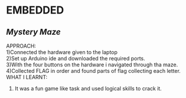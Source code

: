 # **EMBEDDED**
## *Mystery Maze*
APPROACH: <br/>
1)Connected the hardware given to the laptop<br/>
2)Set up Arduino ide and downloaded the required ports. <br/>
3)With the four buttons on the hardware i navigated through tha maze. <br/>
4)Collected FLAG in order and found parts of flag collecting each letter.<br/>
WHAT I LEARNT:  <br/>
1) It was a fun game like task and used logical skills to crack it.

